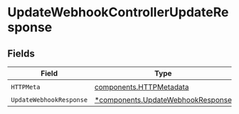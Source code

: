 # UpdateWebhookControllerUpdateResponse


## Fields

| Field                                                                                 | Type                                                                                  | Required                                                                              | Description                                                                           |
| ------------------------------------------------------------------------------------- | ------------------------------------------------------------------------------------- | ------------------------------------------------------------------------------------- | ------------------------------------------------------------------------------------- |
| `HTTPMeta`                                                                            | [components.HTTPMetadata](../../models/components/httpmetadata.md)                    | :heavy_check_mark:                                                                    | N/A                                                                                   |
| `UpdateWebhookResponse`                                                               | [*components.UpdateWebhookResponse](../../models/components/updatewebhookresponse.md) | :heavy_minus_sign:                                                                    | N/A                                                                                   |